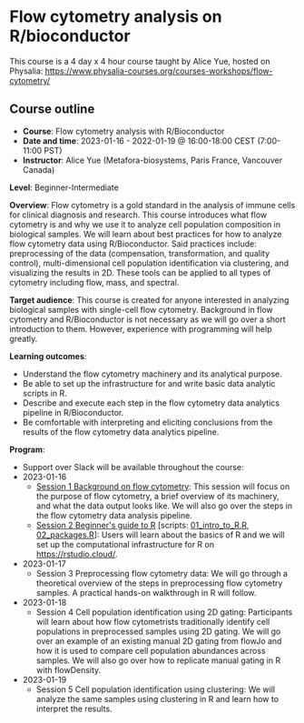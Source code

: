 # Flow cytometry analysis on R/bioconductor

This course is a 4 day x 4 hour course taught by Alice Yue, hosted on Physalia: https://www.physalia-courses.org/courses-workshops/flow-cytometry/

## Course outline

- **Course**: Flow cytometry analysis with R/Bioconductor
- **Date and time**: 2023-01-16 - 2022-01-19 @ 16:00-18:00 CEST (7:00-11:00 PST)
- **Instructor**: Alice Yue (Metafora-biosystems, Paris France, Vancouver Canada)

**Level**: Beginner-Intermediate

**Overview**: Flow cytometry is a gold standard in the analysis of immune cells for clinical diagnosis and research. This course introduces what flow cytometry is and why we use it to analyze cell population composition in biological samples. We will learn about best practices for how to analyze flow cytometry data using R/Bioconductor. Said practices include: preprocessing of the data (compensation, transformation, and quality control), multi-dimensional cell population identification via clustering, and visualizing the results in 2D. These tools can be applied to all types of cytometry including flow, mass, and spectral.

**Target audience**: This course is created for anyone interested in analyzing biological samples with single-cell flow cytometry. Background in flow cytometry and R/Bioconductor is not necessary as we will go over a short introduction to them. However, experience with programming will help greatly.

**Learning outcomes**:
- Understand the flow cytometry machinery and its analytical purpose.
- Be able to set up the infrastructure for and write basic data analytic scripts in R.
- Describe and execute each step in the flow cytometry data analytics pipeline in R/Bioconductor.
- Be comfortable with interpreting and eliciting conclusions from the results of the flow cytometry data analytics pipeline.

**Program**:
- Support over Slack will be available throughout the course: <link>
- 2023-01-16
    - [Session 1 Background on flow cytometry](https://docs.google.com/presentation/d/1O1-l9bhTNjxBxotQkL2kOLpn5keE8tBXuIMzRn0bMw8/edit?usp=sharing): This session will focus on the purpose of flow cytometry, a brief overview of its machinery, and what the data output looks like. We will also go over the steps in the flow cytometry data analysis pipeline.
    - [Session 2 Beginner's guide to R](https://docs.google.com/presentation/d/1PMrVL7BRuhdmD3DsEcP2uYgE3KZIGxtoLDoIkv7s9Bs/edit?usp=sharing) [scripts: [01_intro_to_R.R](./01_intro_to_R.R), [02_packages.R](./02_packages.R)]: Users will learn about the basics of R and we will set up the computational infrastructure for R on https://rstudio.cloud/.
- 2023-01-17
    - Session 3 Preprocessing flow cytometry data: We will go through a theoretical overview of the steps in preprocessing flow cytometry samples. A practical hands-on walkthrough in R will follow.
- 2023-01-18
    - Session 4 Cell population identification using 2D gating: Participants will learn about how flow cytometrists traditionally identify cell populations in preprocessed samples using 2D gating. We will go over an example of an existing manual 2D gating from flowJo and how it is used to compare cell population abundances across samples. We will also go over how to replicate manual gating in R with flowDensity.
- 2023-01-19
    - Session 5 Cell population identification using clustering: We will analyze the same samples using clustering in R and learn how to interpret the results.
